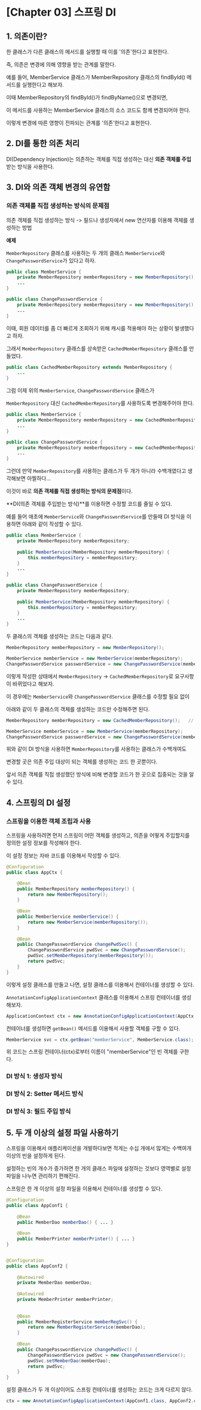 # [Chapter 03] 스프링 DI



## 1. 의존이란?

한 클래스가 다른 클래스의 메서드를 실행할 때 이를 '의존'한다고 표현한다.

즉, 의존은 변경에 의해 영향을 받는 관계를 말한다. 



예를 들어, MemberService 클래스가 MemberRepository 클래스의 findById() 메서드를 실행한다고 해보자.

이때 MemberRepository의 findById()가 findByName()으로 변경되면, 

이 메서드를 사용하는 MemberService 클래스의 소스 코드도 함께 변경되어야 한다.



이렇게 변경에 따른 영향이 전파되는 관계를 '의존'한다고 표현한다.





## 2. DI를 통한 의존 처리

DI(Dependency Injection)는 의존하는 객체를 직접 생성하는 대신 **의존 객체를 주입**받는 방식을 사용한다.







## 3. DI와 의존 객체 변경의 유연함



### 의존 객체를 직접 생성하는 방식의 문제점

의존 객체를 직접 생성하는 방식 -> 필드나 생성자에서 new 연산자를 이용해 객체를 생성하는 방법



**예제**

`MemberRepository` 클래스를 사용하는 두 개의 클래스 `MemberService`와 `ChangePasswordService`가 있다고 하자.

```java
public class MemberService {
	private MemberRepository memberRepository = new MemberRepository();
    ...
}

public class ChangePasswordService {
	private MemberRepository memberRepository = new MemberRepository();
    ...
}
```



이때, 회원 데이터를 좀 더 빠르게 조회하기 위해 캐시를 적용해야 하는 상황이 발생했다고 하자.

그래서 `MemberRepository` 클래스를 상속받은 `CachedMemberRepository` 클래스를 만들었다.

```java
public class CachedMemberRepository extends MemberRepository {
	...
}
```





그럼 이제 위의 `MemberService`, `ChangePasswordService` 클래스가

`MemberRepository` 대신 `CachedMemberRepository`를 사용하도록 변경해주어야 한다.

```java
public class MemberService {
	private MemberRepository memberRepository = new CachedMemberRepository;  // new MemberRepository();
    ...
}

public class ChangePasswordService {
	private MemberRepository memberRepository = new CachedMemberRepository;  // new MemberRepository();
    ...
}
```

그런데 만약 `MemberRepository`를 사용하는 클래스가 두 개가 아니라 수백개였다고 생각해보면 아찔하다...

이것이 바로 **의존 객체를 직접 생성하는 방식의 문제점**이다.





**DI(의존 객체를 주입받는 방식)**를 이용하면 수정할 코드를 줄일 수 있다.

예를 들어 애초에 `MemberService`와 `ChangePasswordService`를 만들때 DI 방식을 이용하면 아래와 같이 작성할 수 있다.

```java
public class MemberService {
	private MemberRepository memberRepository;
	
	public MemberService(MemberRepository memberRepository) {
		this.memberRepository = memberRepository;
	}
    ...
}

public class ChangePasswordService {
	private MemberRepository memberRepository;
	
	public MemberService(MemberRepository memberRepository) {
		this.memberRepository = memberRepository;
	}
    ...
}
```



두 클래스의 객체를 생성하는 코드는 다음과 같다.

```java
MemberRepository memberRepository = new MemberRepository();

MemberService memberService = new MemberService(memberRepository);
ChangePasswordService passwordService = new ChangePasswordService(memberRepository);
```





이렇게 작성한 상태에서 `MemberRepository` -> `CachedMemberRepository`로 요구사항이 바뀌었다고 해보자.

이 경우에는 `MemberService`와 `ChangePasswordService` 클래스를 수정할 필요 없이 

아래와 같이 두 클래스의 객체를 생성하는 코드만 수정해주면 된다.

```java
MemberRepository memberRepository = new CachedMemberRepository();   // 여기만 바뀜!!!!

MemberService memberService = new MemberService(memberRepository);
ChangePasswordService passwordService = new ChangePasswordService(memberRepository);
```



위와 같이 DI 방식을 사용하면 `MemberRepository`를 사용하는 클래스가 수백개여도 

변경할 곳은 의존 주입 대상이 되는 객체를 생성하는 코드 한 곳뿐이다.

앞서 의존 객체를 직접 생성했던 방식에 비해 변경할 코드가 한 곳으로 집중되는 것을 알 수 있다.









## 4. 스프링의 DI 설정



### 스프링을 이용한 객체 조립과 사용

스프링을 사용하려면 먼저 스프링이 어떤 객체를 생성하고, 의존을 어떻게 주입할지를 정의한 설정 정보를 작성해야 한다.

이 설정 정보는 자바 코드를 이용해서 작성할 수 있다. 

```java
@Configuration
public class AppCtx {

    @Bean
    public MemberRepository memberRepository() {
        return new MemberRepository();
    }
    
    @Bean
    public MemberService memberService() {
        return new MemberService(memberRepository());
    }
    
    @Bean
    public ChangePasswordService changePwdSvc() {
        ChangePasswordService pwdSvc = new ChangePasswordService();
        pwdSvc.setMemberRepository(memberRepository());
        return pwdSvc;
    }
}
```



이렇게 설정 클래스를 만들고 나면, 설정 클래스를 이용해서 컨테이너를 생성할 수 있다.

`AnnotationConfigApplicationContext` 클래스를 이용해서 스프링 컨테이너를 생성해보자.

```java
ApplicationContext ctx = new AnnotationConfigApplicationContext(AppCtx.class);
```



컨테이너를 생성하면 `getBean()` 메서드를 이용해서 사용할 객체를 구할 수 있다.

```java
MemberService svc = ctx.getBean("memberService", MemberService.class);
```

위 코드는 스프링 컨테이너(ctx)로부터 이름이 "memberService"인 빈 객체를 구한다.







### DI 방식 1: 생성자 방식

### DI 방식 2: Setter 메서드 방식

### DI 방식 3: 필드 주입 방식







## 5. 두 개 이상의 설정 파일 사용하기

스프링을 이용해서 애플리케이션을 개발하다보면 적게는 수십 개에서 많게는 수백여개 이상의 빈을 설정하게 된다.

설정하는 빈의 개수가 증가하면 한 개의 클래스 파일에 설정하는 것보다 영역별로 설정 파일을 나누면 관리하기 편해진다.



스프링은 한 개 이상의 설정 파일을 이용해서 컨테이너를 생성할 수 있다.

```java
@Configuration
public class AppConf1 {
	
	@Bean
	public MemberDao memberDao() { ... }
	
	@Bean
	public MemberPrinter memberPrinter() { ... }
}


@Configuration
public class AppConf2 {
    
    @Autowired
    private MemberDao memberDao;
    
    @Autowired
    private MemberPrinter memberPrinter;
    
    
    @Bean 
    public MemberRegisterService memberRegSvc() {
        return new MemberRegisterService(memberDao);
    }
    
    @Bean
    public ChangePasswordService changePwdSvc() {
        ChangePasswordService pwdSvc = new ChangePasswordService();
        pwdSvc.setMemberDao(memberDao);
        return pwdSvc;
    }
}
```



설정 클래스가 두 개 이상이어도 스프링 컨테이너를 생성하는 코드는 크게 다르지 않다.

```java
ctx = new AnnotationConfigApplicationContext(AppConf1.class, AppConf2.class);
```